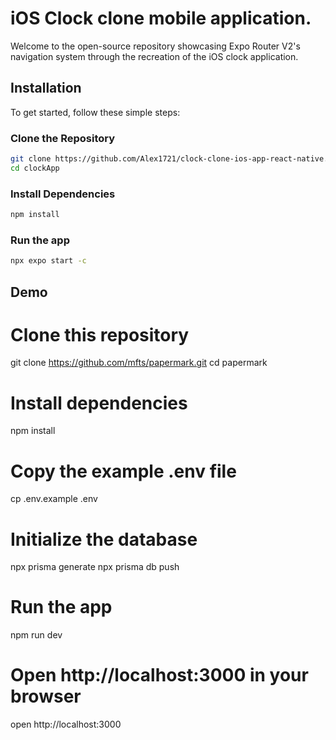 # iOS Clock clone mobile application.

Welcome to the open-source repository showcasing Expo Router V2's navigation system through the recreation of the iOS clock application.

## Installation

To get started, follow these simple steps:

### Clone the Repository

```bash
git clone https://github.com/Alex1721/clock-clone-ios-app-react-native.git
cd clockApp
```

### Install Dependencies

```bash
npm install
```

### Run the app

```bash
npx expo start -c
```

## Demo

<!-- start:code block -->
# Clone this repository
git clone https://github.com/mfts/papermark.git
cd papermark

# Install dependencies
npm install

# Copy the example .env file
cp .env.example .env

# Initialize the database
npx prisma generate
npx prisma db push

# Run the app
npm run dev

# Open http://localhost:3000 in your browser
open http://localhost:3000
<!-- end:code block -->
